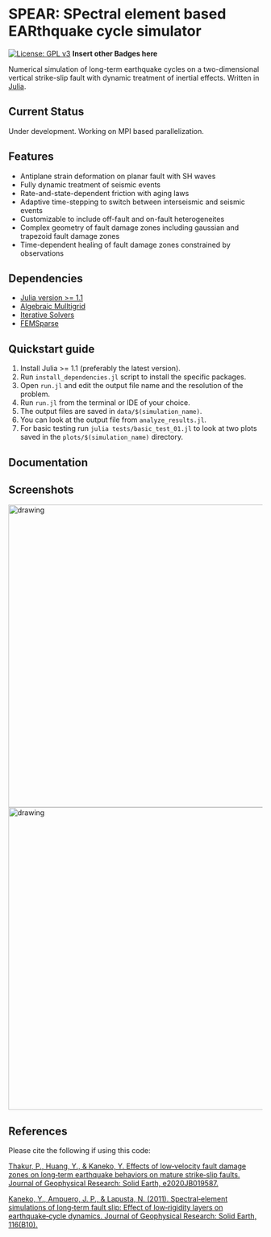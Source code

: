 # SPEAR: SPectral element based EARthquake cycle simulator 

[![License: GPL v3](https://img.shields.io/badge/License-GPLv3-blue.svg)](https://www.gnu.org/licenses/gpl-3.0)  **Insert other Badges here**

Numerical simulation of long-term earthquake cycles on a two-dimensional vertical strike-slip fault with dynamic treatment of inertial effects. Written in [Julia](https://julialang.org).

## Current Status
Under development. Working on MPI based parallelization.

## Features
- Antiplane strain deformation on planar fault with SH waves
- Fully dynamic treatment of seismic events
- Rate-and-state-dependent friction with aging laws 
- Adaptive time-stepping to switch between interseismic and seismic events
- Customizable to include off-fault and on-fault heterogeneites
- Complex geometry of fault damage zones including gaussian and trapezoid fault damage zones
- Time-dependent healing of fault damage zones constrained by observations

## Dependencies
- [Julia version >= 1.1](https://julialang.org)
- [Algebraic Mulltigrid](https://github.com/JuliaLinearAlgebra/AlgebraicMultigrid.jl)
- [Iterative Solvers](https://github.com/JuliaMath/IterativeSolvers.jl)
- [FEMSparse](https://github.com/ahojukka5/FEMSparse.jl)

## Quickstart guide
1. Install Julia >= 1.1 (preferably the latest version).
2. Run `install_dependencies.jl` script to install the specific packages.
3. Open `run.jl` and edit the output file name and the resolution of the problem.
4. Run `run.jl` from the terminal or IDE of your choice.
5. The output files are saved in `data/$(simulation_name)`.
6. You can look at the output file from `analyze_results.jl`.
7. For basic testing run `julia tests/basic_test_01.jl` to look at two plots saved in the `plots/$(simulation_name)` directory.

## Documentation

## Screenshots
<img src="https://github.com/thehalfspace/Spear/blob/master/plots/example/cumulative_slip.png" alt="drawing" width="600"/>
<img src="https://github.com/thehalfspace/Spear/blob/master/plots/example/Vfmax01.png" alt="drawing" width="600"/>


## References
Please cite the following if using this code:

[Thakur, P., Huang, Y., & Kaneko, Y. Effects of low‐velocity fault damage zones on long‐term earthquake behaviors on mature strike‐slip faults. Journal of Geophysical Research: Solid Earth, e2020JB019587.](https://agupubs.onlinelibrary.wiley.com/doi/full/10.1029/2020JB019587)

[Kaneko, Y., Ampuero, J. P., & Lapusta, N. (2011). Spectral‐element simulations of long‐term fault slip: Effect of low‐rigidity layers on earthquake‐cycle dynamics. Journal of Geophysical Research: Solid Earth, 116(B10).](https://agupubs.onlinelibrary.wiley.com/doi/full/10.1029/2011JB008395)
